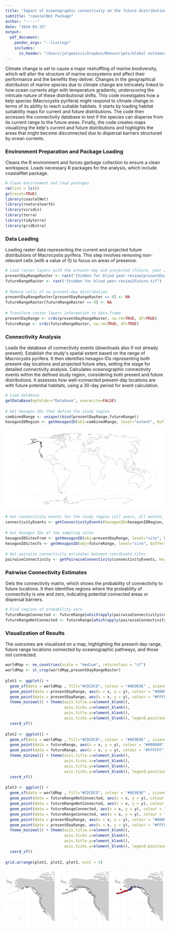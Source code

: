 ```yaml
---
title: "Impact of oceanographic connectivity on the future distribution of marine species"
subtitle: "coastalNet Package"
author: "-----"
date: "2024-03-23"
output:
  pdf_document: 
    pandoc_args: "--listings"
    includes:
      in_header: "/Users/jorgeassis/Dropbox/Manuscripts/Global estimates of coastal oceanographic connectivity/R Code/Package Build/wrap-code.tex"
---
```


Climate change is set to cause a major reshuffling of marine biodiversity, which will alter the structure of marine ecosystems and affect their performance and the benefits they deliver. Changes in the geographical distribution of marine species due to climate change are intricately linked to how ocean currents align with temperature gradients, underscoring the intricate nature of these distributional shifts. This code investigates how a kelp species (Macrocystis pyrifera) might respond to climate change in terms of its ability to reach suitable habitats. It starts by loading habitat suitability maps for current and future distributions. The code then accesses the connectivity database to test if the species can disperse from its current range to the future areas. Finally, the code creates maps visualizing the kelp's current and future distributions and highlights the areas that might become disconnected due to dispersal barriers structured by ocean currents.

### Environment Preparation and Package Loading

Cleans the R environment and forces garbage collection to ensure a clean workspace. Loads necessary R packages for the analysis, which include coastalNet package.

```r 
# Clean environment and load packages
rm(list = ls())
gc(reset=TRUE)
library(coastalNet)
library(rnaturalearth)
library(viridis)
library(terra)
library(tidyterra)
library(gridExtra)
```

### Data Loading

Loading raster data representing the current and projected future distributions of Macrocystis pyrifera. This step involves removing non-relevant cells (with a value of 0) to focus on areas of presence.

```r 
# Load raster layers with the present-day and projected (future, year 2100) distributions of the marine species Macrocystis pyrifera.
presentDayRangeRaster <- rast("{hidden for blind peer-review}presentDay.tif")
futureRangeRaster <- rast("{hidden for blind peer-review}Future.tif")

# Remove cells of no present-day distribution
presentDayRangeRaster[presentDayRangeRaster == 0] <- NA
futureRangeRaster[futureRangeRaster == 0] <- NA

# Transform raster layers information to data.frame
presentDayRange <- crds(presentDayRangeRaster, na.rm=TRUE, df=TRUE)
futureRange <- crds(futureRangeRaster, na.rm=TRUE, df=TRUE)
```

### Connectivity Analysis

Loads the database of connectivity events (downloads also if not already present). Establish the study's spatial extent based on the range of Macrocystis pyrifera. It then identifies hexagon IDs representing both present-day locations and projected future sites, setting the stage for detailed connectivity analysis. Calculates oceanographic connectivity events within the defined study region, considering both present and future distributions. It assesses how well-connected present-day locations are with future potential habitats, using a 30-day period for event calculation.

```r 
# Load database
getDataBase(myFolder="Database", overwrite=FALSE)

# Get hexagon IDs that define the study region
combinedRange <- unique(rbind(presentDayRange,futureRange))
hexagonIDRegion <- getHexagonID(obj=combinedRange, level="extent", buffer=5, print=TRUE)
```

![Hexagon IDs (in black) defining the study region](../img/Example3_img_1.png)

```r 
# Get connectivity events for the study region (all years, all months, all days, 30 days period)
connectivityEvents <- getConnectivityEvents(hexagonID=hexagonIDRegion, period=30 )

# Get hexagon IDs of the sampling sites
hexagonIDSitesFrom <- getHexagonID(obj=presentDayRange, level="site", buffer=0, print=FALSE)
hexagonIDSitesTo <- getHexagonID(obj=futureRange, level="site", buffer=0, print=FALSE)

# Get pairwise connectivity estimates between coordinate sites
pairwiseConnectivity <- getPairwiseConnectivity(connectivityEvents, hexagonIDFrom=hexagonIDSitesFrom, hexagonIDTo=hexagonIDSitesTo, connType="Forward", value="Probability", steppingStone=FALSE)
```

### Pairwise Connectivity Estimates

Gets the connectivity matrix, which shows the probability of connectivity to future locations. It then identifies regions where the probability of connectivity is one and zero, indicating potential connected areas or dispersal barriers.

```r
# Find regions of probability zero
futureRangeConnected <- futureRange[which(apply(pairwiseConnectivity$connectivityMatrix,2,sum) != 0) ,]
futureRangeNotConnected <- futureRange[which(apply(pairwiseConnectivity$connectivityMatrix,2,sum) == 0),]
```

### Visualization of Results

The outcomes are visualized on a map, highlighting the present-day range, future range locations connected by oceanographic pathways, and those not connected.

```r
worldMap <- ne_countries(scale = "medium", returnclass = "sf")
worldMap <- st_crop(worldMap,presentDayRangeRaster)

plot1 <- ggplot() + 
  geom_sf(data = worldMap , fill="#CDCDCD", colour = "#9E9E9E" , size=0.25) +
  geom_point(data = presentDayRange, aes(x = x, y = y), colour = "#000000",size=2.5) +
  geom_point(data = presentDayRange, aes(x = x, y = y), colour = "#FFFFFF",size=1) +
  theme_minimal() + theme(axis.title.x=element_blank(),
                          axis.ticks.x=element_blank(),
                          axis.title.y=element_blank(),
                          axis.ticks.y=element_blank(), legend.position = "none") +
  coord_sf()

plot2 <- ggplot() + 
  geom_sf(data = worldMap , fill="#CDCDCD", colour = "#9E9E9E" , size=0.25) +
  geom_point(data = futureRange, aes(x = x, y = y), colour = "#000000",size=2.5) +
  geom_point(data = futureRange, aes(x = x, y = y), colour = "#FFFFFF",size=1) +
  theme_minimal() + theme(axis.title.x=element_blank(),
                          axis.ticks.x=element_blank(),
                          axis.title.y=element_blank(),
                          axis.ticks.y=element_blank(), legend.position = "none") +
  coord_sf()

plot3 <- ggplot() + 
  geom_sf(data = worldMap , fill="#CDCDCD", colour = "#9E9E9E" , size=0.25) +
  geom_point(data = futureRangeNotConnected, aes(x = x, y = y), colour = "#000000",size=2.5) +
  geom_point(data = futureRangeNotConnected, aes(x = x, y = y), colour = "red",size=1) +
  geom_point(data = futureRangeConnected, aes(x = x, y = y), colour = "#000000",size=2.5) +
  geom_point(data = futureRangeConnected, aes(x = x, y = y), colour = "#6067f3",size=1) +
  geom_point(data = presentDayRange, aes(x = x, y = y), colour = "#000000",size=2.5) +
  geom_point(data = presentDayRange, aes(x = x, y = y), colour = "#FFFFFF",size=1) +
  theme_minimal() + theme(axis.title.x=element_blank(),
                          axis.ticks.x=element_blank(),
                          axis.title.y=element_blank(),
                          axis.ticks.y=element_blank(), legend.position = "none") +
  coord_sf()

grid.arrange(plot1, plot2, plot3, ncol = 3)
```

![Future range expansions. While: Present range; Blue future range expansion; Red restricted future range expansion driven by oceanographic connectivity](../img/Example3_img_2.png)